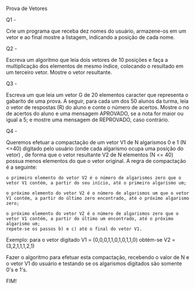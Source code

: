 Prova de Vetores

Q1 -

Crie um programa que receba dez nomes do usuário, armazene-os em um vetor e ao final mostre a listagem, indicando a posição de cada nome.

Q2 - 

Escreva um algoritmo que leia dois vetores de 10 posições e faça a multiplicação dos elementos de mesmo índice, colocando o resultado em um terceiro vetor. Mostre o vetor resultante.

Q3 - 

Escreva um que leia um vetor G de 20 elementos caracter que representa o gabarito de uma prova. A seguir, para cada um dos 50 alunos da turma, leia o vetor de respostas (R) do aluno e conte o número de acertos. Mostre o no de acertos do aluno e uma mensagem APROVADO, se a nota for maior ou igual a 5; e mostre uma mensagem de REPROVADO, caso contrário.

Q4 - 

Queremos efetuar a compactação de um vetor V1 de N algarismos 0 e 1 (N <=40) digitado pelo usuário (onde cada algarismo ocupa uma posição do vetor) , de forma que o vetor resultante V2 de N elementos (N <= 40) possua menos elementos do que o vetor original. A regra de compactação é a seguinte:

    o primeiro elemento do vetor V2 é o número de algarismos zero que o vetor V1 contém, a partir do seu início, até o primeiro algarismo um;

    o próximo elemento do vetor V2 é o número de algarismos um que o vetor V1 contém, a partir do último zero encontrado, até o próximo algarismo zero;

    o próximo elemento do vetor V2 é o número de algarismos zero que o vetor V1 contém, a partir do último um encontrado, até o próximo algarismo um;
    repete-se os passos b) e c) até o final do vetor V1.

Exemplo: para o vetor digitado V1 = (0,0,0,1,1,0,1,0,1,1,0) obtém-se V2 = (3,2,1,1,1,2,1)

Fazer o algoritmo para efetuar esta compactação, recebendo o valor de N e o vetor V1 do usuário e testando se os algarismos digitados são somente 0's e 1's.

FIM!